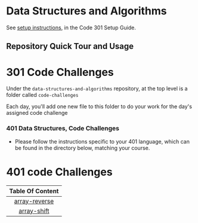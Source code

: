 # Data Structures and Algorithms

See [setup instructions](https://codefellows.github.io/setup-guide/code-301/3-code-challenges), in the Code 301 Setup Guide.

## Repository Quick Tour and Usage

# 301 Code Challenges

Under the `data-structures-and-algorithms` repository, at the top level is a folder called `code-challenges`

Each day, you'll add one new file to this folder to do your work for the day's assigned code challenge

### 401 Data Structures, Code Challenges

- Please follow the instructions specific to your 401 language, which can be found in the directory below, matching your course.

# 401 code Challenges

| Table Of Content  | 
| :-----------------: | 
 | [array-reverse](https://github.com/IshaqAlathamneh/data-structures-and-algorithms/blob/main/challenges/arrayReverse/README.md)        |  
| [array-shift](https://github.com/IshaqAlathamneh/data-structures-and-algorithms/blob/main/challenges/arrayShift/README.md)| 